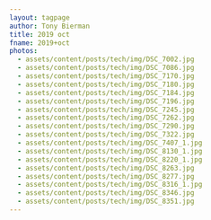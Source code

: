 ```yaml
---
layout: tagpage
author: Tony Bierman
title: 2019 oct
fname: 2019+oct
photos:
  - assets/content/posts/tech/img/DSC_7002.jpg
  - assets/content/posts/tech/img/DSC_7086.jpg
  - assets/content/posts/tech/img/DSC_7170.jpg
  - assets/content/posts/tech/img/DSC_7180.jpg
  - assets/content/posts/tech/img/DSC_7184.jpg
  - assets/content/posts/tech/img/DSC_7196.jpg
  - assets/content/posts/tech/img/DSC_7245.jpg
  - assets/content/posts/tech/img/DSC_7262.jpg
  - assets/content/posts/tech/img/DSC_7290.jpg
  - assets/content/posts/tech/img/DSC_7322.jpg
  - assets/content/posts/tech/img/DSC_7407_1.jpg
  - assets/content/posts/tech/img/DSC_8130_1.jpg
  - assets/content/posts/tech/img/DSC_8220_1.jpg
  - assets/content/posts/tech/img/DSC_8263.jpg
  - assets/content/posts/tech/img/DSC_8277.jpg
  - assets/content/posts/tech/img/DSC_8316_1.jpg
  - assets/content/posts/tech/img/DSC_8346.jpg
  - assets/content/posts/tech/img/DSC_8351.jpg
---
```

